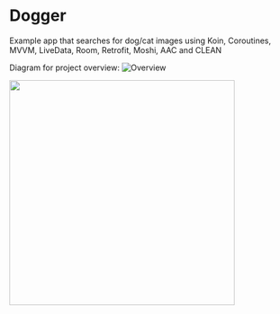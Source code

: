 # Dogger
Example app that searches for dog/cat images using Koin, Coroutines, MVVM, LiveData, Room, Retrofit, Moshi, AAC and CLEAN

Diagram for project overview:
![Overview](https://i.imgur.com/RpC5oLH.png)

<img src="/2020-04-21 16.22.50.gif?raw=true" width="400px">
